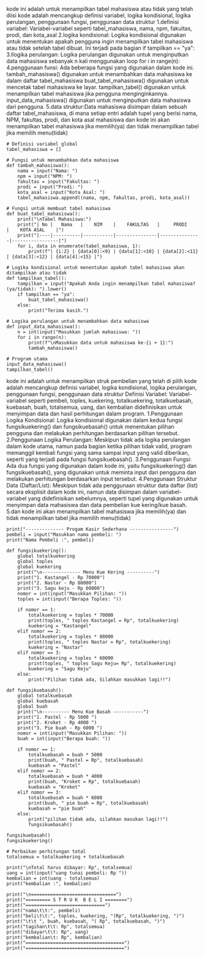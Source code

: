 kode ini adalah untuk menampilkan tabel mahasiswa atau tidak yang telah diisi
kode adalah mencangkup definisi variabel, logika kondisional, logika perulangan, penggunaan fungsi, penggunaan data struktur
1.definisi variabel: Variabel-variabel seperti tabel_mahasiswa, nama, npm, fakultas, prodi, dan kota_asal
2.logika kondisional: Logika kondisional digunakan untuk menentukan apakah pengguna ingin menampilkan tabel mahasiswa atau tidak setelah tabel dibuat. Ini terjadi pada bagian if tampilkan == "ya":
3.llogika perulangan: Logika perulangan digunakan untuk menginputkan data mahasiswa sebanyak n kali menggunakan loop for i in range(n):
4.penggunaan funsi: Ada beberapa fungsi yang digunakan dalam kode ini. tambah_mahasiswa() digunakan untuk menambahkan data mahasiswa ke dalam daftar tabel_mahasiswa buat_tabel_mahasiswa() digunakan untuk mencetak tabel mahasiswa ke layar. tampilkan_tabel() digunakan untuk menampilkan tabel mahasiswa jika pengguna menginginkannya. input_data_mahasiswa() digunakan untuk menginputkan data mahasiswa dari pengguna.
5.data struktur:Data mahasiswa disimpan dalam sebuah daftar tabel_mahasiswa, di mana setiap entri adalah tupel yang berisi nama, NPM, fakultas, prodi, dan kota asal mahasiswa
dan kode ini akan menampilkan tabel mahasiswa jika memilih(ya) dan tidak menampilkan tabel jika memilih menu(tidak)

    # Definisi variabel global
    tabel_mahasiswa = []
    
    # Fungsi untuk menambahkan data mahasiswa
    def tambah_mahasiswa():
        nama = input("Nama: ")
        npm = input("NPM: ")
        fakultas = input("Fakultas: ")
        prodi = input("Prodi: ")
        kota_asal = input("Kota Asal: ")
        tabel_mahasiswa.append((nama, npm, fakultas, prodi, kota_asal))
    
    # Fungsi untuk membuat tabel mahasiswa
    def buat_tabel_mahasiswa():
        print("\nTabel Mahasiswa:")
        print("| No |   Nama   |    NIM    |    FAKULTAS   |     PRODI     |    KOTA ASAL    |")
        print("|----|----------|-----------|---------------|---------------|-----------------|")
        for i, data in enumerate(tabel_mahasiswa, 1):
            print(f"| {i:2} | {data[0]:<9} | {data[1]:<10} | {data[2]:<11} | {data[3]:<12} | {data[4]:<15} |")
    
    # Logika kondisional untuk menentukan apakah tabel mahasiswa akan ditampilkan atau tidak
    def tampilkan_tabel():
        tampilkan = input("Apakah Anda ingin menampilkan tabel mahasiswa? (ya/tidak): ").lower()
        if tampilkan == "ya":
            buat_tabel_mahasiswa()
        else:
            print("Terima kasih.")
    
    # Logika perulangan untuk menambahkan data mahasiswa
    def input_data_mahasiswa():
        n = int(input("Masukkan jumlah mahasiswa: "))
        for i in range(n):
            print(f"\nMasukkan data untuk mahasiswa ke-{i + 1}:")
            tambah_mahasiswa()
    
    # Program utama
    input_data_mahasiswa()
    tampilkan_tabel()


kode ini adalah untuk menampilkan struk pembelian yang telah di pilih 
kode adalah mencangkup definisi variabel, logika kondisional, logika perulangan, penggunaan fungsi, penggunaan data struktur
Definisi Variabel: Variabel-variabel seperti pembeli, toples, kuekering, totalkuekering, totalkuebasah, kuebasah, buah, totalsemua, uang, dan kembalian didefinisikan untuk menyimpan data dan hasil perhitungan dalam program.
1.Penggunaan Logika Kondisional: Logika kondisional digunakan dalam kedua fungsi fungsikuekering() dan fungsikuebasah() untuk menentukan pilihan pengguna dan melakukan perhitungan berdasarkan pilihan tersebut.
2.Penggunaan Logika Perulangan: Meskipun tidak ada logika perulangan dalam kode utama, namun pada bagian ketika pilihan tidak valid, program memanggil kembali fungsi yang sama sampai input yang valid diberikan, seperti yang terjadi pada fungsi fungsikuebasah().
3.Penggunaan Fungsi: Ada dua fungsi yang digunakan dalam kode ini, yaitu fungsikuekering() dan fungsikuebasah(), yang digunakan untuk meminta input dari pengguna dan melakukan perhitungan berdasarkan input tersebut.
4.Penggunaan Struktur Data (Daftar/List): Meskipun tidak ada penggunaan struktur data daftar (list) secara eksplisit dalam kode ini, namun data disimpan dalam variabel-variabel yang didefinisikan sebelumnya, seperti tupel yang digunakan untuk menyimpan data mahasiswa dan data pembelian kue kering/kue basah.
5.dan kode ini akan menampilkan tabel mahasiswa jika memilih(ya) dan tidak menampilkan tabel jika memilih menu(tidak)

    print("-------------- Progam Kasir Sederhana ----------------")
    pembeli = input("Masukkan nama pembeli: ")
    print("Nama Pembeli :", pembeli)
    
    def fungsikuekering():
        global totalkuekering
        global toples
        global kuekering
        print("\n-------------- Menu Kue Kering ----------")
        print("1. Kastangel - Rp 70000")
        print("2. Nastar - Rp 80000")
        print("3. Sagu keju - Rp 60000")
        nomor = int(input("Masukkan Pilihan: "))
        toples = int(input("Berapa Toples: "))
    
        if nomor == 1:
            totalkuekering = toples * 70000
            print(toples, " toples Kastangel = Rp", totalkuekering)
            kuekering = "Kastangel"
        elif nomor == 2:
            totalkuekering = toples * 80000
            print(toples, " toples Nastar = Rp", totalkuekering)
            kuekering = "Nastar"
        elif nomor == 3:
            totalkuekering = toples * 60000
            print(toples, " toples Sagu Keju= Rp", totalkuekering)
            kuekering = "Sagu Keju"
        else:
            print("Pilihan tidak ada, Silahkan masukkan lagi!!")
    
    def fungsikuebasah():
        global totalkuebasah
        global kuebasah
        global buah
        print("\n---------- Menu Kue Basah -----------")
        print("1. Pastel - Rp 5000 ")
        print("2. Kroket - Rp 4000 ")
        print("3. Pie buah - Rp 6000 ")
        nomor = int(input("Masukkan Pilihan: "))
        buah = int(input("Berapa buah: "))
    
        if nomor == 1:
            totalkuebasah = buah * 5000 
            print(buah, " Pastel = Rp", totalkuebasah)
            kuebasah = "Pastel"
        elif nomor == 2:
            totalkuebasah = buah * 4000
            print(buah, "Kroket = Rp", totalkuebasah)
            kuebasah = "Kroket"
        elif nomor == 3:
            totalkuebasah = buah * 6000
            print(buah, " pie buah = Rp", totalkuebasah)
            kuebasah = "pie buah"
        else:
            print("pilihan tidak ada, silahkan masukan lagi!!")
            fungsikuebasah()
    
    fungsikuebasah()
    fungsikuekering()
    
    # Perbaikan perhitungan total
    totalsemua = totalkuekering + totalkuebasah
    
    print("\nTotal harus dibayar: Rp", totalsemua)
    uang = int(input("uang tunai pembeli: Rp "))
    kembalian = int(uang - totalsemua)
    print("kembalian :", kembalian)
    
    print("\n===============================")
    print("========= S T R U K  B E L I ========")
    print("=============================")
    print("nama\t\t:", pembeli)
    print("beli\t\t:", toples, kuekering, "(Rp", totalkuekering, ")")
    print("\t\t ", buah, kuebasah, "( Rp", totalkuebasah, ")")
    print("tagihan\t\t: Rp", totalsemua)
    print("dibayar\t\t: Rp", uang)
    print("kembalian\t: Rp", kembalian)
    print("====================================")
    print("====================================")
